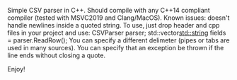 Simple CSV parser in C++. Should compile with any C++14 compliant compiler (tested with MSVC2019 and Clang/MacOS).
Known issues: doesn't handle newlines inside a quoted string.
To use, just drop header and cpp files in your project and use:
    CSVParser parser;
    std::vector<std::string> fields = parser.ReadRow(<string data>);
You can specify a different delimeter (pipes or tabs are used in many sources).
You can specify that an exception be thrown if the line ends without closing a quote.
  
Enjoy!
